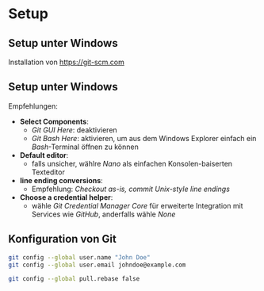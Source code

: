 # Setup

## Setup unter Windows

Installation von <https://git-scm.com>

## Setup unter Windows

Empfehlungen:

- **Select Components**:
  - _Git GUI Here_: deaktivieren
  - _Git Bash Here_: aktivieren, um aus dem Windows Explorer einfach ein _Bash_-Terminal öffnen zu können
- **Default editor**:
  - falls unsicher, wählre _Nano_ als einfachen Konsolen-baiserten Texteditor
- **line ending conversions**:
  - Empfehlung: _Checkout as-is, commit Unix-style line endings_
- **Choose a credential helper**:
  - wähle _Git Credential Manager Core_ für erweiterte Integration mit Services wie _GitHub_, anderfalls wähle _None_

## Konfiguration von Git

```bash
git config --global user.name "John Doe"
git config --global user.email johndoe@example.com
```

```bash
git config --global pull.rebase false
```
